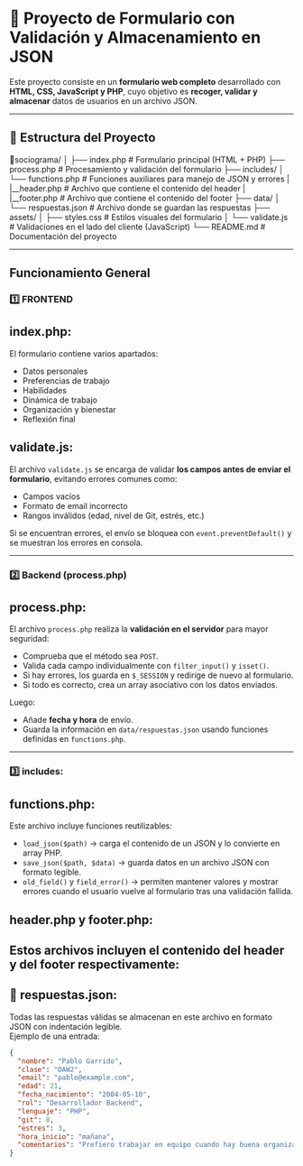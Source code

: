 
# 🧾 Proyecto de Formulario con Validación y Almacenamiento en JSON

Este proyecto consiste en un **formulario web completo** desarrollado con **HTML, CSS, JavaScript y PHP**, cuyo objetivo es **recoger, validar y almacenar** datos de usuarios en un archivo JSON.

---

## 📌 Estructura del Proyecto



📁sociograma/
│
├── index.php # Formulario principal (HTML + PHP)
├── process.php # Procesamiento y validación del formulario
├── includes/
│ └── functions.php # Funciones auxiliares para manejo de JSON y errores
| |__header.php # Archivo que contiene el contenido del header
| |__footer.php # Archivo que contiene el contenido del footer
├── data/
│ └── respuestas.json # Archivo donde se guardan las respuestas
├── assets/
│ ├── styles.css # Estilos visuales del formulario
│ └── validate.js # Validaciones en el lado del cliente (JavaScript)
└── README.md # Documentación del proyecto


---

## Funcionamiento General

### 1️⃣ **FRONTEND**
## **index.php:**
El formulario contiene varios apartados:
- Datos personales  
- Preferencias de trabajo  
- Habilidades  
- Dinámica de trabajo  
- Organización y bienestar  
- Reflexión final  

## **validate.js:**

El archivo `validate.js` se encarga de validar **los campos antes de enviar el formulario**, evitando errores comunes como:
- Campos vacíos  
- Formato de email incorrecto  
- Rangos inválidos (edad, nivel de Git, estrés, etc.)  

Si se encuentran errores, el envío se bloquea con `event.preventDefault()` y se muestran los errores en consola.

---

### 2️⃣ **Backend (process.php)**
## **process.php:**
El archivo `process.php` realiza la **validación en el servidor** para mayor seguridad:
- Comprueba que el método sea `POST`.
- Valida cada campo individualmente con `filter_input()` y `isset()`.
- Si hay errores, los guarda en `$_SESSION` y redirige de nuevo al formulario.
- Si todo es correcto, crea un array asociativo con los datos enviados.

Luego:
- Añade **fecha y hora** de envío.
- Guarda la información en `data/respuestas.json` usando funciones definidas en `functions.php`.

---

### 3️⃣ **includes:**

## **functions.php:**
Este archivo incluye funciones reutilizables:
- `load_json($path)` → carga el contenido de un JSON y lo convierte en array PHP.  
- `save_json($path, $data)` → guarda datos en un archivo JSON con formato legible.  
- `old_field()` y `field_error()` → permiten mantener valores y mostrar errores cuando el usuario vuelve al formulario tras una validación fallida.

## **header.php y footer.php:**
Estos archivos incluyen el contenido del header y del footer respectivamente:
---

## 💾 respuestas.json:

Todas las respuestas válidas se almacenan en este archivo en formato JSON con indentación legible.  
Ejemplo de una entrada:

```json
{
  "nombre": "Pablo Garrido",
  "clase": "DAW2",
  "email": "pablo@example.com",
  "edad": 21,
  "fecha_nacimiento": "2004-05-10",
  "rol": "Desarrollador Backend",
  "lenguaje": "PHP",
  "git": 8,
  "estres": 3,
  "hora_inicio": "mañana",
  "comentarios": "Prefiero trabajar en equipo cuando hay buena organización"
}